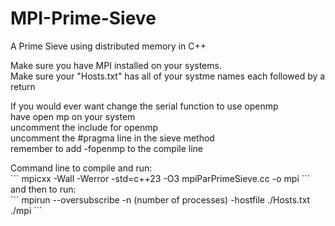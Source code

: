 
# MPI-Prime-Sieve
<p>A Prime Sieve using distributed memory in C++ <br>
</p>
<p>Make sure you have MPI installed on your systems.<br>
Make sure your "Hosts.txt" has all of your systme names each followed by a return<br>
</p>
<p>If you would ever want change the serial function to use openmp<br>
have open mp on your system<br>
uncomment the include for openmp<br>
uncomment the #pragma line in the sieve method<br>
remember to add -fopenmp to the compile line<br>
</p>
<p>Command line to compile and run:<br>
```
mpicxx -Wall -Werror -std=c++23 -O3 mpiParPrimeSieve.cc -o mpi
```
and then to run:<br>
```
mpirun --oversubscribe -n (number of processes) -hostfile ./Hosts.txt ./mpi
```
</p>